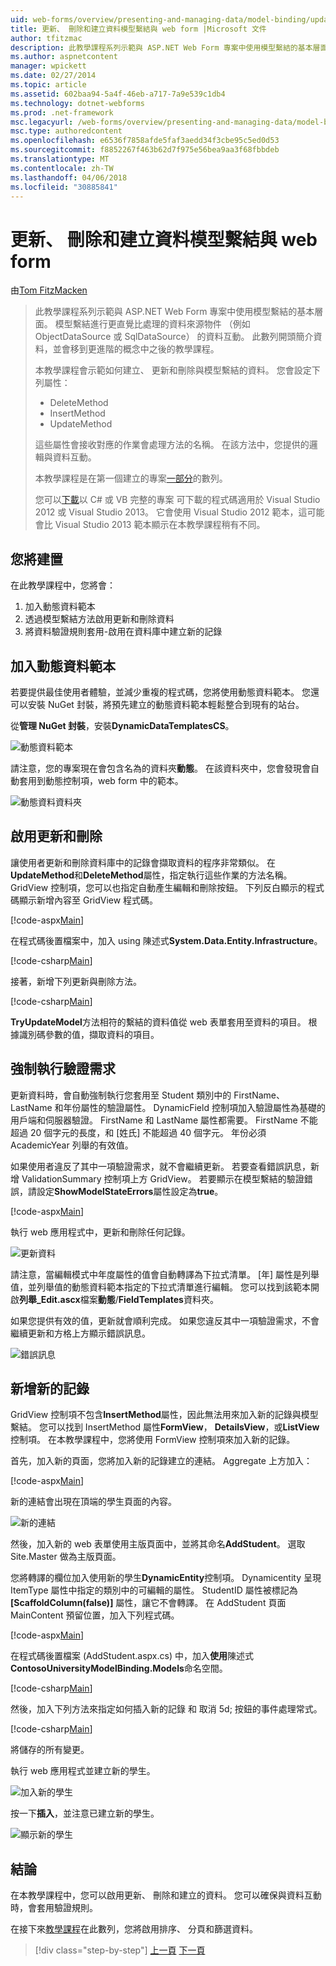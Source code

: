```yaml
---
uid: web-forms/overview/presenting-and-managing-data/model-binding/updating-deleting-and-creating-data
title: 更新、 刪除和建立資料模型繫結與 web form |Microsoft 文件
author: tfitzmac
description: 此教學課程系列示範與 ASP.NET Web Form 專案中使用模型繫結的基本層面。 模型繫結進行資料互動詳細直線-...
ms.author: aspnetcontent
manager: wpickett
ms.date: 02/27/2014
ms.topic: article
ms.assetid: 602baa94-5a4f-46eb-a717-7a9e539c1db4
ms.technology: dotnet-webforms
ms.prod: .net-framework
msc.legacyurl: /web-forms/overview/presenting-and-managing-data/model-binding/updating-deleting-and-creating-data
msc.type: authoredcontent
ms.openlocfilehash: e6536f7858afde5faf3aedd34f3cbe95c5ed0d53
ms.sourcegitcommit: f8852267f463b62d7f975e56bea9aa3f68fbbdeb
ms.translationtype: MT
ms.contentlocale: zh-TW
ms.lasthandoff: 04/06/2018
ms.locfileid: "30885841"
---
```

<a name="updating-deleting-and-creating-data-with-model-binding-and-web-forms"></a>更新、 刪除和建立資料模型繫結與 web form
====================
由[Tom FitzMacken](https://github.com/tfitzmac)

> 此教學課程系列示範與 ASP.NET Web Form 專案中使用模型繫結的基本層面。 模型繫結進行更直覺比處理的資料來源物件 （例如 ObjectDataSource 或 SqlDataSource） 的資料互動。 此數列開頭簡介資料，並會移到更進階的概念中之後的教學課程。
> 
> 本教學課程會示範如何建立、 更新和刪除與模型繫結的資料。 您會設定下列屬性：
> 
> - DeleteMethod
> - InsertMethod
> - UpdateMethod
> 
> 這些屬性會接收對應的作業會處理方法的名稱。 在該方法中，您提供的邏輯與資料互動。
> 
> 本教學課程是在第一個建立的專案[一部分](retrieving-data.md)的數列。
> 
> 您可以[下載](https://go.microsoft.com/fwlink/?LinkId=286116)以 C# 或 VB 完整的專案 可下載的程式碼適用於 Visual Studio 2012 或 Visual Studio 2013。 它會使用 Visual Studio 2012 範本，這可能會比 Visual Studio 2013 範本顯示在本教學課程稍有不同。


## <a name="what-youll-build"></a>您將建置

在此教學課程中，您將會：

1. 加入動態資料範本
2. 透過模型繫結方法啟用更新和刪除資料
3. 將資料驗證規則套用-啟用在資料庫中建立新的記錄

## <a name="add-dynamic-data-templates"></a>加入動態資料範本

若要提供最佳使用者體驗，並減少重複的程式碼，您將使用動態資料範本。 您還可以安裝 NuGet 封裝，將預先建立的動態資料範本輕鬆整合到現有的站台。

從**管理 NuGet 封裝**，安裝**DynamicDataTemplatesCS**。

![動態資料範本](updating-deleting-and-creating-data/_static/image1.png)

請注意，您的專案現在會包含名為的資料夾**動態**。 在該資料夾中，您會發現會自動套用到動態控制項，web form 中的範本。

![動態資料資料夾](updating-deleting-and-creating-data/_static/image2.png)

## <a name="enable-updating-and-deleting"></a>啟用更新和刪除

讓使用者更新和刪除資料庫中的記錄會擷取資料的程序非常類似。 在**UpdateMethod**和**DeleteMethod**屬性，指定執行這些作業的方法名稱。 GridView 控制項，您可以也指定自動產生編輯和刪除按鈕。 下列反白顯示的程式碼顯示新增內容至 GridView 程式碼。

[!code-aspx[Main](updating-deleting-and-creating-data/samples/sample1.aspx?highlight=4-5)]

在程式碼後置檔案中，加入 using 陳述式**System.Data.Entity.Infrastructure**。

[!code-csharp[Main](updating-deleting-and-creating-data/samples/sample2.cs)]

接著，新增下列更新與刪除方法。

[!code-csharp[Main](updating-deleting-and-creating-data/samples/sample3.cs)]

**TryUpdateModel**方法相符的繫結的資料值從 web 表單套用至資料的項目。 根據識別碼參數的值，擷取資料的項目。

## <a name="enforce-validation-requirements"></a>強制執行驗證需求

更新資料時，會自動強制執行您套用至 Student 類別中的 FirstName、 LastName 和年份屬性的驗證屬性。 DynamicField 控制項加入驗證屬性為基礎的用戶端和伺服器驗證。 FirstName 和 LastName 屬性都需要。 FirstName 不能超過 20 個字元的長度，和 [姓氏] 不能超過 40 個字元。 年份必須 AcademicYear 列舉的有效值。

如果使用者違反了其中一項驗證需求，就不會繼續更新。 若要查看錯誤訊息，新增 ValidationSummary 控制項上方 GridView。 若要顯示在模型繫結的驗證錯誤，請設定**ShowModelStateErrors**屬性設定為**true**。 

[!code-aspx[Main](updating-deleting-and-creating-data/samples/sample4.aspx)]

執行 web 應用程式中，更新和刪除任何記錄。

![更新資料](updating-deleting-and-creating-data/_static/image3.png)

請注意，當編輯模式中年度屬性的值會自動轉譯為下拉式清單。 [年] 屬性是列舉值，並列舉值的動態資料範本指定的下拉式清單進行編輯。 您可以找到該範本開啟**列舉\_Edit.ascx**檔案**動態**/**FieldTemplates**資料夾。

如果您提供有效的值，更新就會順利完成。 如果您違反其中一項驗證需求，不會繼續更新和方格上方顯示錯誤訊息。

![錯誤訊息](updating-deleting-and-creating-data/_static/image4.png)

## <a name="add-new-records"></a>新增新的記錄

GridView 控制項不包含**InsertMethod**屬性，因此無法用來加入新的記錄與模型繫結。 您可以找到 InsertMethod 屬性**FormView**， **DetailsView**，或**ListView**控制項。 在本教學課程中，您將使用 FormView 控制項來加入新的記錄。

首先，加入新的頁面，您將加入新的記錄建立的連結。 Aggregate 上方加入：

[!code-aspx[Main](updating-deleting-and-creating-data/samples/sample5.aspx)]

新的連結會出現在頂端的學生頁面的內容。

![新的連結](updating-deleting-and-creating-data/_static/image5.png)

然後，加入新的 web 表單使用主版頁面中，並將其命名**AddStudent**。 選取 Site.Master 做為主版頁面。

您將轉譯的欄位加入使用新的學生**DynamicEntity**控制項。 Dynamicentity 呈現 ItemType 屬性中指定的類別中的可編輯的屬性。 StudentID 屬性被標記為 **[ScaffoldColumn(false)]** 屬性，讓它不會轉譯。 在 AddStudent 頁面 MainContent 預留位置，加入下列程式碼。

[!code-aspx[Main](updating-deleting-and-creating-data/samples/sample6.aspx)]

在程式碼後置檔案 (AddStudent.aspx.cs) 中，加入**使用**陳述式**ContosoUniversityModelBinding.Models**命名空間。

[!code-csharp[Main](updating-deleting-and-creating-data/samples/sample7.cs)]

然後，加入下列方法來指定如何插入新的記錄 和 取消 5d; 按鈕的事件處理常式。

[!code-csharp[Main](updating-deleting-and-creating-data/samples/sample8.cs)]

將儲存的所有變更。

執行 web 應用程式並建立新的學生。

![加入新的學生](updating-deleting-and-creating-data/_static/image6.png)

按一下**插入**，並注意已建立新的學生。

![顯示新的學生](updating-deleting-and-creating-data/_static/image7.png)

## <a name="conclusion"></a>結論

在本教學課程中，您可以啟用更新、 刪除和建立的資料。 您可以確保與資料互動時，會套用驗證規則。

在接下來[教學課程](sorting-paging-and-filtering-data.md)在此數列，您將啟用排序、 分頁和篩選資料。

> [!div class="step-by-step"]
> [上一頁](retrieving-data.md)
> [下一頁](sorting-paging-and-filtering-data.md)
